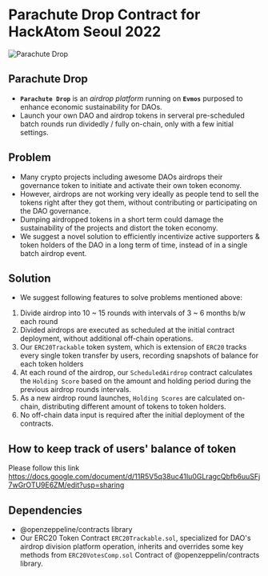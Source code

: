 # Parachute Drop Contract for HackAtom Seoul 2022
![Parachute Drop](https://user-images.githubusercontent.com/91793849/182012123-2707c9c3-6a82-42bc-b71f-abb5eba51ac7.jpeg)

## Parachute Drop
* **`Parachute Drop`** is an *airdrop platform* running on **`Evmos`** purposed to enhance economic sustainability for DAOs.
* Launch your own DAO and airdrop tokens in serveral pre-scheduled batch rounds run dividedly / fully on-chain, only with a few initial settings.

## Problem
* Many crypto projects including awesome DAOs airdrops their governance token to initiate and activate their own token economy.
* However, airdrops are not working very ideally as people tend to sell the tokens right after they got them, without contributing or participating on the DAO governance.
* Dumping airdropped tokens in a short term could damage the sustainability of the projects and distort the token economy. 
* We suggest a novel solution to efficiently incentivize active supporters & token holders of the DAO in a long term of time, instead of in a single batch airdrop event.


## Solution
* We suggest following features to solve problems mentioned above:
1. Divide airdrop into 10 ~ 15 rounds with intervals of 3 ~ 6 months b/w each round
2. Divided airdrops are executed as scheduled at the initial contract deployment, without additional off-chain operations.
3. Our `ERC20Trackable` token system, which is extension of `ERC20` tracks every single token transfer by users, recording snapshots of balance for each token holders
4. At each round of the airdrop, our `ScheduledAirdrop` contract calculates the `Holding Score` based on the amount and holding period during the previous airdrop rounds intervals.
5. As a new airdrop round launches, `Holding Scores` are calculated on-chain, distributing different amount of tokens to token holders.
6. No off-chain data input is required after the initial deployment of the contracts.

## How to keep track of users' balance of token 
Please follow this link
https://docs.google.com/document/d/11R5V5q38uc41Iu0GLragcQbfb6uuSFj7wGrOTU9E6ZM/edit?usp=sharing

## Dependencies
* @openzeppeline/contracts library
* Our ERC20 Token Contract `ERC20Trackable.sol`, specialized for DAO's airdrop division platform operation, inherits and overrides some key methods from `ERC20VotesComp.sol` Contract of @openzeppelin/contracts library.
